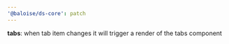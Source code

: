 ```yaml
---
'@baloise/ds-core': patch
---
```


**tabs**: when tab item changes it will trigger a render of the tabs component
